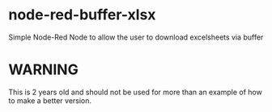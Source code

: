 # node-red-buffer-xlsx
Simple Node-Red Node to allow the user to download excelsheets via buffer

# WARNING
This is 2 years old and should not be used for more than an example of how to make a better version.

